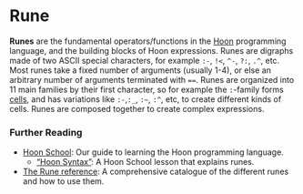 # Rune

**Runes** are the fundamental operators/functions in the [Hoon](/glossary/hoon) programming language, and the building blocks of Hoon expressions. Runes are digraphs made of two ASCII special characters, for example `:-`, `!<`, `^-`, `?:`, `.^`, etc. Most runes take a fixed number of arguments (usually 1-4), or else an arbitrary number of arguments terminated with `==`. Runes are organized into 11 main families by their first character, so for example the `:`-family forms [cells](/glossary/cell), and has variations like `:-`,`:_`, `:~`, `:^`, etc, to create different kinds of cells. Runes are composed together to create complex expressions.

### Further Reading

- [Hoon School](/courses/hoon-school/): Our guide to learning the Hoon programming language.
  - [“Hoon Syntax”](/courses/hoon-school/B-syntax#nouns): A Hoon School lesson that explains runes.
- [The Rune reference](/language/hoon/reference/rune): A comprehensive catalogue of the different runes and how to use them.
